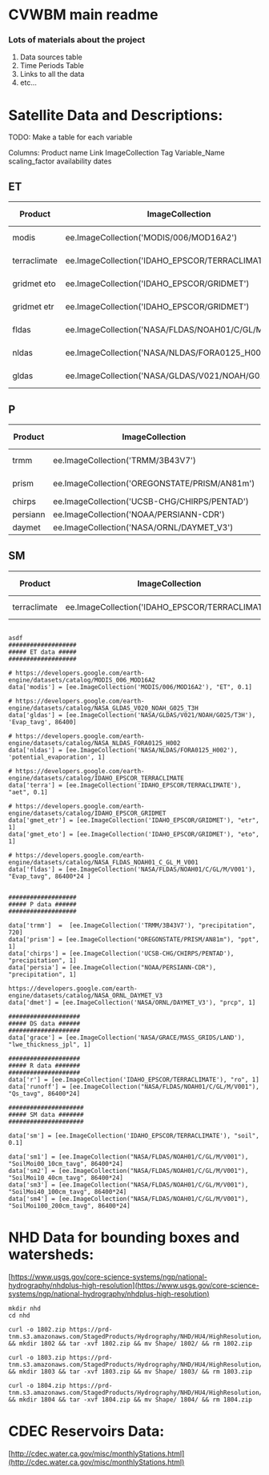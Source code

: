 # CVWBM main readme


### Lots of materials about the project
1. Data sources table
2. Time Periods Table
3. Links to all the data
4. etc...


# Satellite Data and Descriptions: 
TODO: Make a table for each variable 

Columns: 
Product name
Link
ImageCollection Tag
Variable_Name
scaling_factor
availability dates 


## ET 

<sub>
    
|Product   			| ImageCollection 									| Var Name  	| Scaling Factor   	|   Availability	|   URL		|
|---				|---												|---			|---				|---				|---		|		
| modis   			| ee.ImageCollection('MODIS/006/MOD16A2') 			| "ET"  		|0.1   				|   2001 - Present	| []()  	|
| terraclimate  	| ee.ImageCollection('IDAHO_EPSCOR/TERRACLIMATE')  	| "aet"  		|0.1  				|   1980 - Present	| []		|	
| gridmet eto 		| ee.ImageCollection('IDAHO_EPSCOR/GRIDMET')	  	| "eto"		  	|1				   	|   1980 - Present	| [] 		|
| gridmet etr 		| ee.ImageCollection('IDAHO_EPSCOR/GRIDMET')	  	| "etr"		  	|1				   	|   1980 - Present	| []		|
| fldas 	| ee.ImageCollection('NASA/FLDAS/NOAH01/C/GL/M/V001')   	| "Evap_tavg"  	|86400  			|   1980 - Present	| []		|
| nldas  	| ee.ImageCollection('NASA/NLDAS/FORA0125_H002')  	|'potential_evaporation'|1		   			|   1980 - Present	| []		|
| gldas  	| ee.ImageCollection('NASA/GLDAS/V021/NOAH/G025/T3H' 		| "Evap_tavg"  	|86400  		  	|   1980 - Present	| []		

</sub>

## P 

<sub>

|Product   			| ImageCollection 									| Var Name  		| Scaling Factor   	|   Availability	|
|---				|---												|---				|---				|---				|
| trmm   			| ee.ImageCollection('TRMM/3B43V7')					| "precipitation"  	|720  				| 2000 - Present  	|
| prism  			| ee.ImageCollection('OREGONSTATE/PRISM/AN81m')  	| "ppt"  			|1  				| 1980 - Present 	|
| chirps 			| ee.ImageCollection('UCSB-CHG/CHIRPS/PENTAD')	  	| "precipitation"	|1				   	|   				|
| persiann			| ee.ImageCollection('NOAA/PERSIANN-CDR')	  		| "precipitation"	|1				   	|   				|
| daymet 			| ee.ImageCollection('NASA/ORNL/DAYMET_V3')   		| "prcp"  			|1  				|   				|

</sub>

## SM 

<sub>
    
Product   			| ImageCollection 									| Var Name  		| Scaling Factor   	|   Availability	| URL
|---				|---												|---				|---				|---				|---
| terraclimate   	| ee.ImageCollection('IDAHO_EPSCOR/TERRACLIMATE')  	| "soil"  			|0.1  				|   1980 - Present	| []		
</sub>

</sub>

```

asdf
###################
##### ET data #####
###################

# https://developers.google.com/earth-engine/datasets/catalog/MODIS_006_MOD16A2
data['modis'] = [ee.ImageCollection('MODIS/006/MOD16A2'), "ET", 0.1]

# https://developers.google.com/earth-engine/datasets/catalog/NASA_GLDAS_V020_NOAH_G025_T3H
data['gldas'] = [ee.ImageCollection('NASA/GLDAS/V021/NOAH/G025/T3H'), 'Evap_tavg', 86400]

# https://developers.google.com/earth-engine/datasets/catalog/NASA_NLDAS_FORA0125_H002
data['nldas'] = [ee.ImageCollection('NASA/NLDAS/FORA0125_H002'), 'potential_evaporation', 1]

# https://developers.google.com/earth-engine/datasets/catalog/IDAHO_EPSCOR_TERRACLIMATE
data['terra'] = [ee.ImageCollection('IDAHO_EPSCOR/TERRACLIMATE'), "aet", 0.1]

# https://developers.google.com/earth-engine/datasets/catalog/IDAHO_EPSCOR_GRIDMET
data['gmet_etr'] = [ee.ImageCollection('IDAHO_EPSCOR/GRIDMET'), "etr", 1]
data['gmet_eto'] = [ee.ImageCollection('IDAHO_EPSCOR/GRIDMET'), "eto", 1]

# https://developers.google.com/earth-engine/datasets/catalog/NASA_FLDAS_NOAH01_C_GL_M_V001
data['fldas'] = [ee.ImageCollection('NASA/FLDAS/NOAH01/C/GL/M/V001'), "Evap_tavg", 86400*24 ]


###################
##### P data ######
###################

data['trmm']  =  [ee.ImageCollection('TRMM/3B43V7'), "precipitation", 720]
data['prism'] = [ee.ImageCollection("OREGONSTATE/PRISM/AN81m"), "ppt", 1]
data['chirps'] = [ee.ImageCollection('UCSB-CHG/CHIRPS/PENTAD'), "precipitation", 1]
data['persia'] = [ee.ImageCollection("NOAA/PERSIANN-CDR"), "precipitation", 1]

https://developers.google.com/earth-engine/datasets/catalog/NASA_ORNL_DAYMET_V3
data['dmet'] = [ee.ImageCollection('NASA/ORNL/DAYMET_V3'), "prcp", 1]

####################
##### DS data ######
####################
data['grace'] = [ee.ImageCollection('NASA/GRACE/MASS_GRIDS/LAND'), "lwe_thickness_jpl", 1]

####################
##### R data #######
####################
data['r'] = [ee.ImageCollection('IDAHO_EPSCOR/TERRACLIMATE'), "ro", 1]
data['runoff'] = [ee.ImageCollection("NASA/FLDAS/NOAH01/C/GL/M/V001"), "Qs_tavg", 86400*24]

#####################
##### SM data #######
#####################

data['sm'] = [ee.ImageCollection('IDAHO_EPSCOR/TERRACLIMATE'), "soil", 0.1]

data['sm1'] = [ee.ImageCollection("NASA/FLDAS/NOAH01/C/GL/M/V001"), "SoilMoi00_10cm_tavg", 86400*24]
data['sm2'] = [ee.ImageCollection("NASA/FLDAS/NOAH01/C/GL/M/V001"), "SoilMoi10_40cm_tavg", 86400*24]
data['sm3'] = [ee.ImageCollection("NASA/FLDAS/NOAH01/C/GL/M/V001"), "SoilMoi40_100cm_tavg", 86400*24]
data['sm4'] = [ee.ImageCollection("NASA/FLDAS/NOAH01/C/GL/M/V001"), "SoilMoi100_200cm_tavg", 86400*24]
```

# NHD Data for bounding boxes and watersheds: 
[https://www.usgs.gov/core-science-systems/ngp/national-hydrography/nhdplus-high-resolution](https://www.usgs.gov/core-science-systems/ngp/national-hydrography/nhdplus-high-resolution)
```
mkdir nhd
cd nhd

curl -o 1802.zip https://prd-tnm.s3.amazonaws.com/StagedProducts/Hydrography/NHD/HU4/HighResolution/Shape/NHD_H_1802_HU4_Shape.zip && mkdir 1802 && tar -xvf 1802.zip && mv Shape/ 1802/ && rm 1802.zip

curl -o 1803.zip https://prd-tnm.s3.amazonaws.com/StagedProducts/Hydrography/NHD/HU4/HighResolution/Shape/NHD_H_1803_HU4_Shape.zip && mkdir 1803 && tar -xvf 1803.zip && mv Shape/ 1803/ && rm 1803.zip

curl -o 1804.zip https://prd-tnm.s3.amazonaws.com/StagedProducts/Hydrography/NHD/HU4/HighResolution/Shape/NHD_H_1804_HU4_Shape.zip && mkdir 1804 && tar -xvf 1804.zip && mv Shape/ 1804/ && rm 1804.zip

```

# CDEC Reservoirs Data: 
[http://cdec.water.ca.gov/misc/monthlyStations.html](http://cdec.water.ca.gov/misc/monthlyStations.html) 

